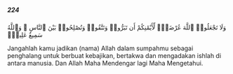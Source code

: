 ##### 224

<span class="ayah">وَلَا تَجْعَلُوا۟ ٱللَّهَ عُرْضَةًۭ لِّأَيْمَٰنِكُمْ أَن تَبَرُّوا۟ وَتَتَّقُوا۟ وَتُصْلِحُوا۟ بَيْنَ ٱلنَّاسِ ۗ وَٱللَّهُ سَمِيعٌ عَلِيمٌۭ</span>

<span class="ayah_translation">Jangahlah kamu jadikan (nama) Allah dalam sumpahmu sebagai penghalang untuk berbuat kebajikan, bertakwa dan mengadakan ishlah di antara manusia. Dan Allah Maha Mendengar lagi Maha Mengetahui.</span>
